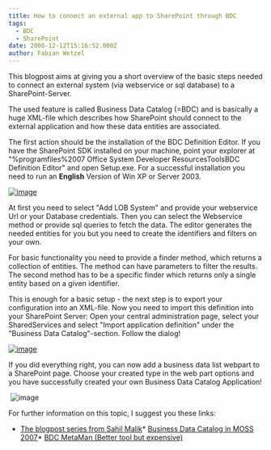 ```yaml
---
title: How to connect an external app to SharePoint through BDC
tags:
  - BDC
  - SharePoint
date: 2008-12-12T15:16:52.000Z
author: Fabian Wetzel
---
```


This blogpost aims at giving you a short overview of the basic steps needed to connect an external system (via webservice or sql database) to a SharePoint-Server.

The used feature is called Business Data Catalog (=BDC) and is basically a huge XML-file which describes how SharePoint should connect to the external application and how these data entities are associated.

The first action should be the installation of the BDC Definition Editor. If you have the SharePoint SDK installed on your machine, point your explorer at &quot;%programfiles%2007 Office System Developer ResourcesToolsBDC Definition Editor&quot; and open Setup.exe. For a successful installation you need to run an **English** Version of Win XP or Server 2003.

[![image](https://az275061.vo.msecnd.net/blogmedia/2008/12/image-thumb2.png)](https://az275061.vo.msecnd.net/blogmedia/2008/12/image5.png) 

At first you need to select &quot;Add LOB System&quot; and provide your webservice Url or your Database credentials. Then you can select the Webservice method or provide sql queries to fetch the data. The editor generates the needed entities for you but you need to create the identifiers and filters on your own.

For basic functionality you need to provide a finder method, which returns a collection of entities. The method can have parameters to filter the results. The second method has to be a specific finder which returns only a single entity based on a given identifier.

This is enough for a basic setup - the next step is to export your configuration into an XML-file. Now you need to import this definition into your SharePoint Server: Open your central administration page, select your SharedServices and select &quot;Import application definition&quot; under the &quot;Business Data Catalog&quot;-section. Follow the dialog!

[![image](https://az275061.vo.msecnd.net/blogmedia/2008/12/image-thumb3.png)](https://az275061.vo.msecnd.net/blogmedia/2008/12/image6.png)&#160; 

If you did everything right, you can now add a business data list webpart to a SharePoint page. Choose your created type in the web part options and you have successfully created your own Business Data Catalog Application!

&#160;![image](https://az275061.vo.msecnd.net/blogmedia/2008/12/image7.png)

For further information on this topic, I suggest you these links:

*   [The blogpost series from Sahil Malik](http://blah.winsmarts.com/2007-4-SharePoint_2007__BDC_-_The_Business_Data_Catalog.aspx)*   [Business Data Catalog in MOSS 2007](http://dotnetdreamer.wordpress.com/category/moss-2007/ "http://dotnetdreamer.wordpress.com/category/moss-2007/")*   [BDC MetaMan (Better tool but expensive)](http://www.lightningtools.com/bdc-meta-man/default.aspx "http://www.lightningtools.com/bdc-meta-man/default.aspx")


